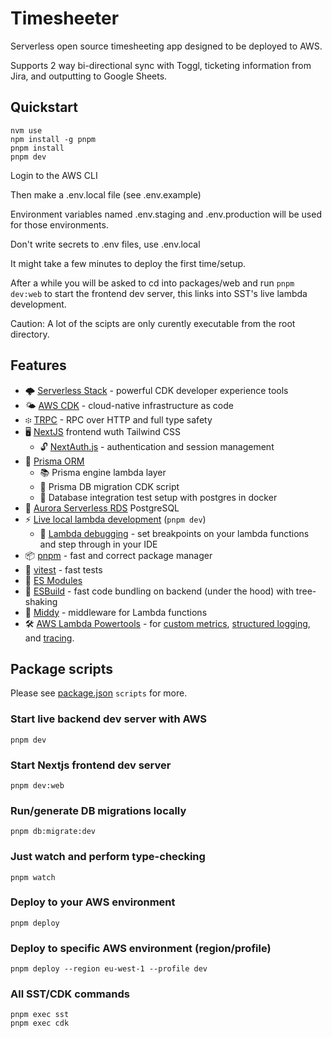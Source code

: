 # Timesheeter

Serverless open source timesheeting app designed to be deployed to AWS.

Supports 2 way bi-directional sync with Toggl, ticketing information from Jira, and outputting to Google Sheets.

## Quickstart

```shell
nvm use
npm install -g pnpm
pnpm install
pnpm dev
```

Login to the AWS CLI

Then make a .env.local file (see .env.example)

Environment variables named .env.staging and .env.production will be used for those environments.

Don't write secrets to .env files, use .env.local

It might take a few minutes to deploy the first time/setup.

After a while you will be asked to cd into packages/web and run `pnpm dev:web` to start the frontend dev server, this links into SST's live lambda development.

Caution: A lot of the scipts are only curently executable from the root directory.

## Features

- 🌩 [Serverless Stack](https://serverless-stack.com/) - powerful CDK developer experience tools
- 🌤 [AWS CDK](https://aws.amazon.com/cdk/) - cloud-native infrastructure as code
- ፨ [TRPC](https://trpc.io/) - RPC over HTTP and full type safety
- 🖥 [NextJS](https://nextjs.org/) frontend wuth Tailwind CSS
  - 🔓 [NextAuth.js](https://next-auth.js.org/) - authentication and session management
- 💾 [Prisma ORM](https://www.prisma.io/docs/)
  - 📚 Prisma engine lambda layer
  - 📜 Prisma DB migration CDK script
  - 🐳 Database integration test setup with postgres in docker
- 🔋 [Aurora Serverless RDS](https://aws.amazon.com/rds/aurora/serverless/) PostgreSQL
- ⚡️ [Live local lambda development](https://docs.serverless-stack.com/live-lambda-development) (`pnpm dev`)
  - 🐞 [Lambda debugging](https://docs.sst.dev/live-lambda-development#debugging-with-visual-studio-code) - set breakpoints on your lambda functions and step through in your IDE
- 📦 [pnpm](https://pnpm.io/) - fast and correct package manager
- 🚅 [vitest](https://vitest.dev/) - fast tests
- 🐛 [ES Modules](https://hacks.mozilla.org/2018/03/es-modules-a-cartoon-deep-dive/)
- 🔧 [ESBuild](https://esbuild.github.io/) - fast code bundling on backend (under the hood) with tree-shaking
- 🫙 [Middy](https://middy.js.org/) - middleware for Lambda functions
- 🛠 [AWS Lambda Powertools](https://awslabs.github.io/aws-lambda-powertools-typescript/latest/) - for [custom metrics](https://awslabs.github.io/aws-lambda-powertools-typescript/latest/core/metrics/), [structured logging](https://awslabs.github.io/aws-lambda-powertools-typescript/latest/core/logger/), and [tracing](https://awslabs.github.io/aws-lambda-powertools-typescript/latest/core/tracer/).

## Package scripts

Please see [package.json](package.json) `scripts` for more.

### Start live backend dev server with AWS

```shell
pnpm dev
```

### Start Nextjs frontend dev server

```shell
pnpm dev:web
```

### Run/generate DB migrations locally

```shell
pnpm db:migrate:dev
```

### Just watch and perform type-checking

```shell
pnpm watch
```

### Deploy to your AWS environment

```shell
pnpm deploy
```

### Deploy to specific AWS environment (region/profile)

```shell
pnpm deploy --region eu-west-1 --profile dev
```

### All SST/CDK commands

```shell
pnpm exec sst
pnpm exec cdk
```
